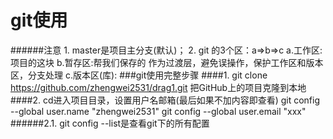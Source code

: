 # git使用
######注意
	1. master是项目主分支(默认)；
	2. git 的3个区：a=>b=>c
		a.工作区:项目的这块
		b.暂存区:帮我们保存的
			作为过渡层，避免误操作，保护工作区和版本区，分支处理
		c.版本区(库):
###git使用完整步骤
####1. git clone https://github.com/zhengwei2531/drag1.git 把GitHub上的项目克隆到本地
####2. cd进入项目目录，设置用户名邮箱(最后如果不加内容即查看)
	git config --global user.name "zhengwei2531"
	git config --global user.email "xxx"
######2.1. git config --list是查看git下的所有配置
